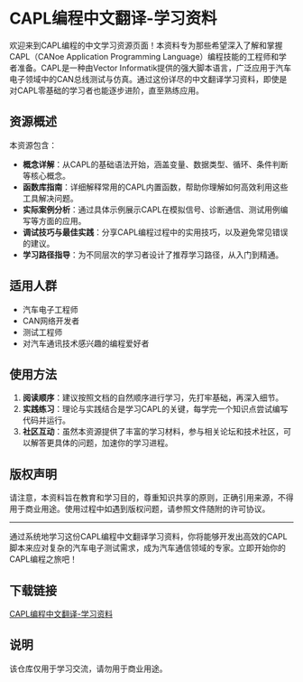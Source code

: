 # CAPL编程中文翻译-学习资料

欢迎来到CAPL编程的中文学习资源页面！本资料专为那些希望深入了解和掌握CAPL（CANoe Application Programming Language）编程技能的工程师和学者准备。CAPL是一种由Vector Informatik提供的强大脚本语言，广泛应用于汽车电子领域中的CAN总线测试与仿真。通过这份详尽的中文翻译学习资料，即使是对CAPL零基础的学习者也能逐步进阶，直至熟练应用。

## 资源概述

本资源包含：

- **概念详解**：从CAPL的基础语法开始，涵盖变量、数据类型、循环、条件判断等核心概念。
- **函数库指南**：详细解释常用的CAPL内置函数，帮助你理解如何高效利用这些工具解决问题。
- **实际案例分析**：通过具体示例展示CAPL在模拟信号、诊断通信、测试用例编写等方面的应用。
- **调试技巧与最佳实践**：分享CAPL编程过程中的实用技巧，以及避免常见错误的建议。
- **学习路径指导**：为不同层次的学习者设计了推荐学习路径，从入门到精通。

## 适用人群

- 汽车电子工程师
- CAN网络开发者
- 测试工程师
- 对汽车通讯技术感兴趣的编程爱好者

## 使用方法

1. **阅读顺序**：建议按照文档的自然顺序进行学习，先打牢基础，再深入细节。
2. **实践练习**：理论与实践结合是学习CAPL的关键，每学完一个知识点尝试编写代码并运行。
3. **社区互动**：虽然本资源提供了丰富的学习材料，参与相关论坛和技术社区，可以解答更具体的问题，加速你的学习进程。

## 版权声明

请注意，本资料旨在教育和学习目的，尊重知识共享的原则，正确引用来源，不得用于商业用途。使用过程中如遇到版权问题，请参照文件随附的许可协议。

---

通过系统地学习这份CAPL编程中文翻译学习资料，你将能够开发出高效的CAPL脚本来应对复杂的汽车电子测试需求，成为汽车通信领域的专家。立即开始你的CAPL编程之旅吧！

## 下载链接
[CAPL编程中文翻译-学习资料](https://pan.quark.cn/s/f392c6ce97a5)

## 说明

该仓库仅用于学习交流，请勿用于商业用途。
